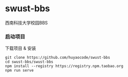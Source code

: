 # swust-bbs
西南科技大学校园BBS

### 启动项目

下载项目 & 安装
```
git clone https://github.com/huyaocode/swust-bbs
cd swust-bbs/swust-bbs
npm install --registry https://registry.npm.taobao.org
npm run serve
```